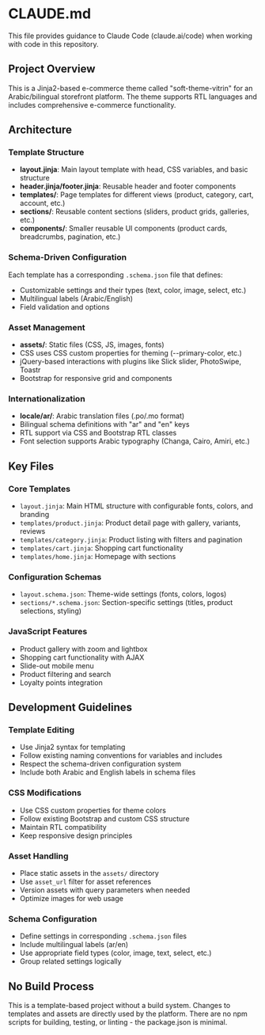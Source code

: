 # CLAUDE.md

This file provides guidance to Claude Code (claude.ai/code) when working with code in this repository.

## Project Overview

This is a Jinja2-based e-commerce theme called "soft-theme-vitrin" for an Arabic/bilingual storefront platform. The theme supports RTL languages and includes comprehensive e-commerce functionality.

## Architecture

### Template Structure
- **layout.jinja**: Main layout template with head, CSS variables, and basic structure
- **header.jinja/footer.jinja**: Reusable header and footer components
- **templates/**: Page templates for different views (product, category, cart, account, etc.)
- **sections/**: Reusable content sections (sliders, product grids, galleries, etc.)
- **components/**: Smaller reusable UI components (product cards, breadcrumbs, pagination, etc.)

### Schema-Driven Configuration
Each template has a corresponding `.schema.json` file that defines:
- Customizable settings and their types (text, color, image, select, etc.)
- Multilingual labels (Arabic/English)
- Field validation and options

### Asset Management
- **assets/**: Static files (CSS, JS, images, fonts)
- CSS uses CSS custom properties for theming (--primary-color, etc.)
- jQuery-based interactions with plugins like Slick slider, PhotoSwipe, Toastr
- Bootstrap for responsive grid and components

### Internationalization
- **locale/ar/**: Arabic translation files (.po/.mo format)
- Bilingual schema definitions with "ar" and "en" keys
- RTL support via CSS and Bootstrap RTL classes
- Font selection supports Arabic typography (Changa, Cairo, Amiri, etc.)

## Key Files

### Core Templates
- `layout.jinja`: Main HTML structure with configurable fonts, colors, and branding
- `templates/product.jinja`: Product detail page with gallery, variants, reviews
- `templates/category.jinja`: Product listing with filters and pagination
- `templates/cart.jinja`: Shopping cart functionality
- `templates/home.jinja`: Homepage with sections

### Configuration Schemas
- `layout.schema.json`: Theme-wide settings (fonts, colors, logos)
- `sections/*.schema.json`: Section-specific settings (titles, product selections, styling)

### JavaScript Features
- Product gallery with zoom and lightbox
- Shopping cart functionality with AJAX
- Slide-out mobile menu
- Product filtering and search
- Loyalty points integration

## Development Guidelines

### Template Editing
- Use Jinja2 syntax for templating
- Follow existing naming conventions for variables and includes
- Respect the schema-driven configuration system
- Include both Arabic and English labels in schema files

### CSS Modifications
- Use CSS custom properties for theme colors
- Follow existing Bootstrap and custom CSS structure
- Maintain RTL compatibility
- Keep responsive design principles

### Asset Handling
- Place static assets in the `assets/` directory
- Use `asset_url` filter for asset references
- Version assets with query parameters when needed
- Optimize images for web usage

### Schema Configuration
- Define settings in corresponding `.schema.json` files
- Include multilingual labels (ar/en)
- Use appropriate field types (color, image, text, select, etc.)
- Group related settings logically

## No Build Process

This is a template-based project without a build system. Changes to templates and assets are directly used by the platform. There are no npm scripts for building, testing, or linting - the package.json is minimal.